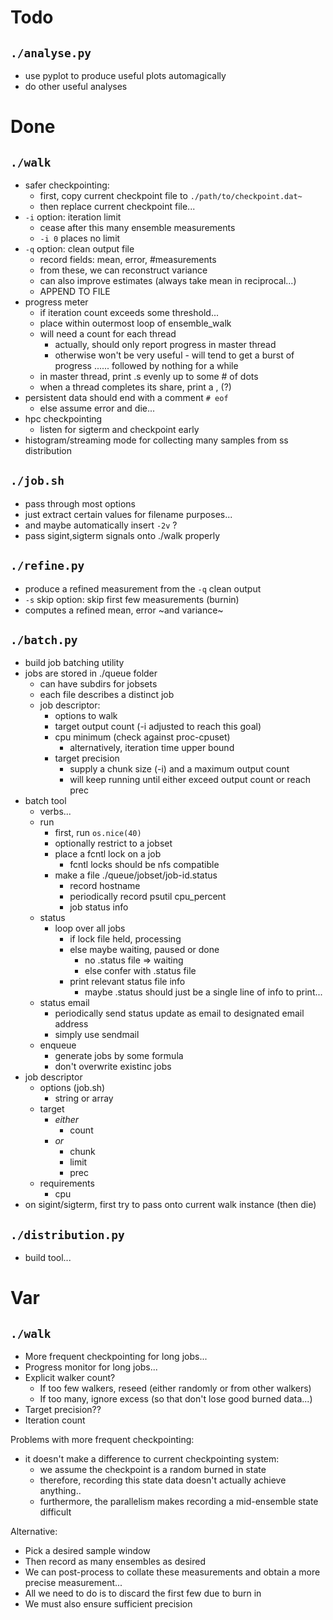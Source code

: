 # Todo

## `./analyse.py`
- use pyplot to produce useful plots automagically
- do other useful analyses

# Done

## `./walk`
- safer checkpointing:
    - first, copy current checkpoint file to `./path/to/checkpoint.dat~`
    - then replace current checkpoint file...
- `-i` option: iteration limit
    - cease after this many ensemble measurements
    - `-i 0` places no limit
- `-q` option: clean output file
    - record fields: mean, error, #measurements
    - from these, we can reconstruct variance
    - can also improve estimates (always take mean in reciprocal...)
    - APPEND TO FILE
- progress meter
    - if iteration count exceeds some threshold...
    - place within outermost loop of ensemble_walk
    - will need a count for each thread
        - actually, should only report progress in master thread
        - otherwise won't be very useful - will tend to get a burst of
          progress ...... followed by nothing for a while
    - in master thread, print .s evenly up to some # of dots
    - when a thread completes its share, print a , (?)
- persistent data should end with a comment `# eof`
    - else assume error and die...
- hpc checkpointing
    - listen for sigterm and checkpoint early
- histogram/streaming mode for collecting many samples from ss distribution

## `./job.sh`
- pass through most options
- just extract certain values for filename purposes...
- and maybe automatically insert `-2v` ?
- pass sigint,sigterm signals onto ./walk properly

## `./refine.py`
- produce a refined measurement from the `-q` clean output
- `-s` skip option: skip first few measurements (burnin)
- computes a refined mean, error ~and variance~

## `./batch.py`
- build job batching utility
- jobs are stored in ./queue folder
    - can have subdirs for jobsets
    - each file describes a distinct job
    - job descriptor:
        - options to walk
        - target output count (-i adjusted to reach this goal)
        - cpu minimum (check against proc-cpuset)
            - alternatively, iteration time upper bound
        - target precision
            - supply a chunk size (-i) and a maximum output count
            - will keep running until either exceed output count or reach prec
- batch tool
    - verbs...
    - run
        - first, run `os.nice(40)`
        - optionally restrict to a jobset
        - place a fcntl lock on a job
            - fcntl locks should be nfs compatible
        - make a file ./queue/jobset/job-id.status
            - record hostname
            - periodically record psutil cpu_percent
            - job status info
    - status
        - loop over all jobs
            - if lock file held, processing
            - else maybe waiting, paused or done
                - no .status file => waiting
                - else confer with .status file
            - print relevant status file info
                - maybe .status should just be a single line of info to print...
    - status email
        - periodically send status update as email to designated email address
        - simply use sendmail
    - enqueue
        - generate jobs by some formula
        - don't overwrite existinc jobs
- job descriptor
    - options (job.sh)
        - string or array
    - target
        - _either_
            - count
        - _or_
            - chunk
            - limit
            - prec
    - requirements
        - cpu
- on sigint/sigterm, first try to pass onto current walk instance (then die)

## `./distribution.py`
- build tool...

# Var
## `./walk`
- More frequent checkpointing for long jobs...
- Progress monitor for long jobs...
- Explicit walker count?
    - If too few walkers, reseed (either randomly or from other walkers)
    - If too many, ignore excess (so that don't lose good burned data...)
- Target precision??
- Iteration count

Problems with more frequent checkpointing:
- it doesn't make a difference to current checkpointing system:
    - we assume the checkpoint is a random burned in state
    - therefore, recording this state data doesn't actually achieve anything..
    - furthermore, the parallelism makes recording a mid-ensemble state difficult

Alternative:
- Pick a desired sample window
- Then record as many ensembles as desired
- We can post-process to collate these measurements and obtain a more precise measurement...
- All we need to do is to discard the first few due to burn in
- We must also ensure sufficient precision